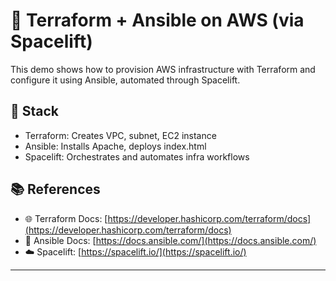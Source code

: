 # 🚀 Terraform + Ansible on AWS (via Spacelift)

This demo shows how to provision AWS infrastructure with Terraform and configure it using Ansible, automated through Spacelift.

## 🧱 Stack

- Terraform: Creates VPC, subnet, EC2 instance
- Ansible: Installs Apache, deploys index.html
- Spacelift: Orchestrates and automates infra workflows

## 📚 References

* 🌐 Terraform Docs: [https://developer.hashicorp.com/terraform/docs](https://developer.hashicorp.com/terraform/docs)
* 🧰 Ansible Docs: [https://docs.ansible.com/](https://docs.ansible.com/)
* ☁️ Spacelift: [https://spacelift.io/](https://spacelift.io/)

---

